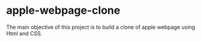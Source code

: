 # apple-webpage-clone
The main objective of this project is to build a clone of apple webpage using Html and CSS.


